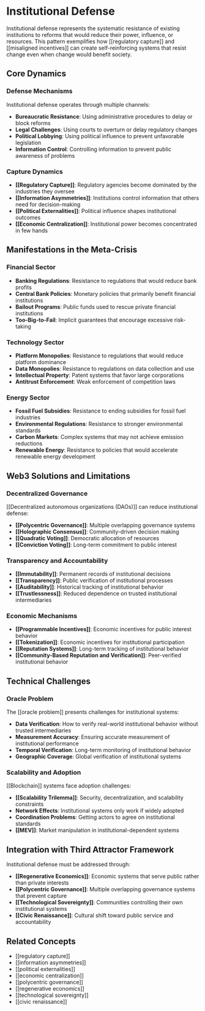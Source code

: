 # Institutional Defense

Institutional defense represents the systematic resistance of existing institutions to reforms that would reduce their power, influence, or resources. This pattern exemplifies how [[regulatory capture]] and [[misaligned incentives]] can create self-reinforcing systems that resist change even when change would benefit society.

## Core Dynamics

### Defense Mechanisms
Institutional defense operates through multiple channels:
- **Bureaucratic Resistance**: Using administrative procedures to delay or block reforms
- **Legal Challenges**: Using courts to overturn or delay regulatory changes
- **Political Lobbying**: Using political influence to prevent unfavorable legislation
- **Information Control**: Controlling information to prevent public awareness of problems

### Capture Dynamics
- **[[Regulatory Capture]]**: Regulatory agencies become dominated by the industries they oversee
- **[[Information Asymmetries]]**: Institutions control information that others need for decision-making
- **[[Political Externalities]]**: Political influence shapes institutional outcomes
- **[[Economic Centralization]]**: Institutional power becomes concentrated in few hands

## Manifestations in the Meta-Crisis

### Financial Sector
- **Banking Regulations**: Resistance to regulations that would reduce bank profits
- **Central Bank Policies**: Monetary policies that primarily benefit financial institutions
- **Bailout Programs**: Public funds used to rescue private financial institutions
- **Too-Big-to-Fail**: Implicit guarantees that encourage excessive risk-taking

### Technology Sector
- **Platform Monopolies**: Resistance to regulations that would reduce platform dominance
- **Data Monopolies**: Resistance to regulations on data collection and use
- **Intellectual Property**: Patent systems that favor large corporations
- **Antitrust Enforcement**: Weak enforcement of competition laws

### Energy Sector
- **Fossil Fuel Subsidies**: Resistance to ending subsidies for fossil fuel industries
- **Environmental Regulations**: Resistance to stronger environmental standards
- **Carbon Markets**: Complex systems that may not achieve emission reductions
- **Renewable Energy**: Resistance to policies that would accelerate renewable energy development

## Web3 Solutions and Limitations

### Decentralized Governance
[[Decentralized autonomous organizations (DAOs)]] can reduce institutional defense:
- **[[Polycentric Governance]]**: Multiple overlapping governance systems
- **[[Holographic Consensus]]**: Community-driven decision making
- **[[Quadratic Voting]]**: Democratic allocation of resources
- **[[Conviction Voting]]**: Long-term commitment to public interest

### Transparency and Accountability
- **[[Immutability]]**: Permanent records of institutional decisions
- **[[Transparency]]**: Public verification of institutional processes
- **[[Auditability]]**: Historical tracking of institutional behavior
- **[[Trustlessness]]**: Reduced dependence on trusted institutional intermediaries

### Economic Mechanisms
- **[[Programmable Incentives]]**: Economic incentives for public interest behavior
- **[[Tokenization]]**: Economic incentives for institutional participation
- **[[Reputation Systems]]**: Long-term tracking of institutional behavior
- **[[Community-Based Reputation and Verification]]**: Peer-verified institutional behavior

## Technical Challenges

### Oracle Problem
The [[oracle problem]] presents challenges for institutional systems:
- **Data Verification**: How to verify real-world institutional behavior without trusted intermediaries
- **Measurement Accuracy**: Ensuring accurate measurement of institutional performance
- **Temporal Verification**: Long-term monitoring of institutional behavior
- **Geographic Coverage**: Global verification of institutional systems

### Scalability and Adoption
[[Blockchain]] systems face adoption challenges:
- **[[Scalability Trilemma]]**: Security, decentralization, and scalability constraints
- **Network Effects**: Institutional systems only work if widely adopted
- **Coordination Problems**: Getting actors to agree on institutional standards
- **[[MEV]]**: Market manipulation in institutional-dependent systems

## Integration with Third Attractor Framework

Institutional defense must be addressed through:
- **[[Regenerative Economics]]**: Economic systems that serve public rather than private interests
- **[[Polycentric Governance]]**: Multiple overlapping governance systems that prevent capture
- **[[Technological Sovereignty]]**: Communities controlling their own institutional systems
- **[[Civic Renaissance]]**: Cultural shift toward public service and accountability

## Related Concepts
- [[regulatory capture]]
- [[information asymmetries]]
- [[political externalities]]
- [[economic centralization]]
- [[polycentric governance]]
- [[regenerative economics]]
- [[technological sovereignty]]
- [[civic renaissance]]